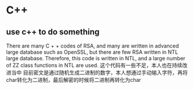 # C++
## use c++ to do something
There are many C + + codes of RSA, and many are written in advanced large database such as OpenSSL, but there are few RSA written in NTL large database. 
Therefore, this code is written in NTL, and a large number of ZZ class functions in NTL are used.
这个代码有一些不足，本人也在持续改进当中
目前密文是通过随机生成二进制的数字，本人想通过手动输入字符，再将char转化为二进制，最后解密的时候将二进制再转化为char
